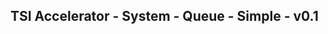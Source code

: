 TSI Accelerator - System - Queue - Simple - v0.1
--------------------------------------------------------------------------------------------


